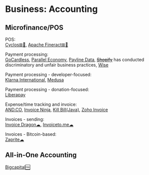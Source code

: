 # Business: Accounting

## Microfinance/POS

POS:  
[Cyclos⊞🐧](https://www.cyclos.org/),
[Apache Fineract⊞🐧](https://github.com/apache/fineract)

Payment processing:  
[GoCardless](https://gocardless.com/),
[Parallel Economy](https://www.paralleleconomy.com/),
[Payline Data](https://paylinedata.com/),
~~[Shopify](https://www.shopify.com/)~~ has conducted discriminatory and unfair business practices,
[Wise](https://wise.com/business/)

Payment processing - developer-focused:  
[Klarna International](https://www.klarna.com/international/),
[Medusa](https://medusajs.com/)

Payment processing - donation-focused:  
[Liberapay](https://liberapay.com/)

Expense/time tracking and invoice:  
[AND.CO](https://www.and.co/),
[Invoice Ninja](https://www.invoiceninja.com/),
[Kill Bill(Java)](https://killbill.io/),
[Zoho Invoice](https://www.zoho.com/invoice/)

Invoices - sending:  
[Invoice Dragon☁](https://invoicedragon.com/),
[Invoiceto.me☁](https://invoiceto.me/)

Invoices - Bitcoin-based:  
[Zaprite☁](https://zaprite.com/)

## All-in-One Accounting

[Bigcapital🆓](https://bigcapital.ly/)
